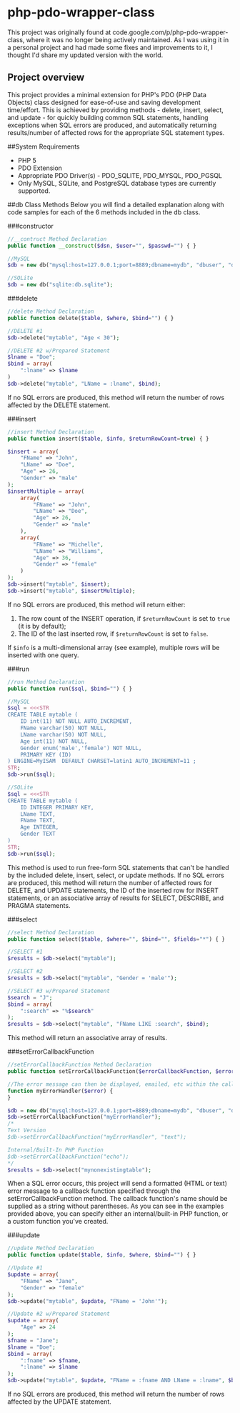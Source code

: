 # php-pdo-wrapper-class
This project was originally found at code.google.com/p/php-pdo-wrapper-class, where it was no longer being actively maintained. As I was using it in a personal project and had made some fixes and improvements to it, I thought I'd share my updated version with the world.

## Project overview
This project provides a minimal extension for PHP's PDO (PHP Data Objects) class designed for ease-of-use and saving development time/effort. This is achieved by providing methods - delete, insert, select, and update - for quickly building common SQL statements, handling exceptions when SQL errors are produced, and automatically returning results/number of affected rows for the appropriate SQL statement types.

##System Requirements
* PHP 5
* PDO Extension
* Appropriate PDO Driver(s) - PDO_SQLITE, PDO_MYSQL, PDO_PGSQL
* Only MySQL, SQLite, and PostgreSQL database types are currently supported.

##db Class Methods
Below you will find a detailed explanation along with code samples for each of the 6 methods included in the db class.

###constructor
```php
//__contruct Method Declaration
public function __construct($dsn, $user="", $passwd="") { }

//MySQL
$db = new db("mysql:host=127.0.0.1;port=8889;dbname=mydb", "dbuser", "dbpasswd");

//SQLite
$db = new db("sqlite:db.sqlite");
```

###delete
```php
//delete Method Declaration
public function delete($table, $where, $bind="") { }

//DELETE #1
$db->delete("mytable", "Age < 30");

//DELETE #2 w/Prepared Statement
$lname = "Doe";
$bind = array(
    ":lname" => $lname
)
$db->delete("mytable", "LName = :lname", $bind);
```
If no SQL errors are produced, this method will return the number of rows affected by the DELETE statement.

###insert
```php
//insert Method Declaration
public function insert($table, $info, $returnRowCount=true) { }

$insert = array(
    "FName" => "John",
    "LName" => "Doe",
    "Age" => 26,
    "Gender" => "male"
);
$insertMultiple = array(
    array(
        "FName" => "John",
        "LName" => "Doe",
        "Age" => 26,
        "Gender" => "male"
    ),
    array(
        "FName" => "Michelle",
        "LName" => "Williams",
        "Age" => 36,
        "Gender" => "female"
    )
);
$db->insert("mytable", $insert);
$db->insert("mytable", $insertMultiple);
```
If no SQL errors are produced, this method will return either:

1. The row count of the INSERT operation, if `$returnRowCount` is set to `true` (it is by default);
2. The ID of the last inserted row, if `$returnRowCount` is set to `false`.

If `$info` is a multi-dimensional array (see example), multiple rows will be inserted with one query.

###run
```php
//run Method Declaration
public function run($sql, $bind="") { }

//MySQL
$sql = <<<STR
CREATE TABLE mytable (
    ID int(11) NOT NULL AUTO_INCREMENT,
    FName varchar(50) NOT NULL,
    LName varchar(50) NOT NULL,
    Age int(11) NOT NULL,
    Gender enum('male','female') NOT NULL,
    PRIMARY KEY (ID)
) ENGINE=MyISAM  DEFAULT CHARSET=latin1 AUTO_INCREMENT=11 ;
STR;
$db->run($sql);

//SQLite
$sql = <<<STR
CREATE TABLE mytable (
    ID INTEGER PRIMARY KEY,
    LName TEXT,
    FName TEXT,
    Age INTEGER,
    Gender TEXT
)
STR;
$db->run($sql);
```
This method is used to run free-form SQL statements that can't be handled by the included delete, insert, select, or update methods. If no SQL errors are produced, this method will return the number of affected rows for DELETE, and UPDATE statements, the ID of the inserted row for INSERT statements, or an associative array of results for SELECT, DESCRIBE, and PRAGMA statements.

###select
```php
//select Method Declaration
public function select($table, $where="", $bind="", $fields="*") { }

//SELECT #1
$results = $db->select("mytable");

//SELECT #2
$results = $db->select("mytable", "Gender = 'male'");

//SELECT #3 w/Prepared Statement
$search = "J";
$bind = array(
    ":search" => "%$search"
);
$results = $db->select("mytable", "FName LIKE :search", $bind);
```
This method will return an associative array of results.

###setErrorCallbackFunction
```php
//setErrorCallbackFunction Method Declaration
public function setErrorCallbackFunction($errorCallbackFunction, $errorMsgFormat="html") { }

//The error message can then be displayed, emailed, etc within the callback function.
function myErrorHandler($error) {
}

$db = new db("mysql:host=127.0.0.1;port=8889;dbname=mydb", "dbuser", "dbpasswd");
$db->setErrorCallbackFunction("myErrorHandler");
/*
Text Version
$db->setErrorCallbackFunction("myErrorHandler", "text");

Internal/Built-In PHP Function
$db->setErrorCallbackFunction("echo");
*/
$results = $db->select("mynonexistingtable");
```
When a SQL error occurs, this project will send a formatted (HTML or text) error message to a callback function specified through the setErrorCallbackFunction method. The callback function's name should be supplied as a string without parentheses. As you can see in the examples provided above, you can specify either an internal/built-in PHP function, or a custom function you've created.

###update
```php
//update Method Declaration
public function update($table, $info, $where, $bind="") { }

//Update #1
$update = array(
    "FName" => "Jane",
    "Gender" => "female"
);
$db->update("mytable", $update, "FName = 'John'");

//Update #2 w/Prepared Statement
$update = array(
    "Age" => 24
);
$fname = "Jane";
$lname = "Doe";
$bind = array(
    ":fname" => $fname,
    ":lname" => $lname
);
$db->update("mytable", $update, "FName = :fname AND LName = :lname", $bind);
```
If no SQL errors are produced, this method will return the number of rows affected by the UPDATE statement.

